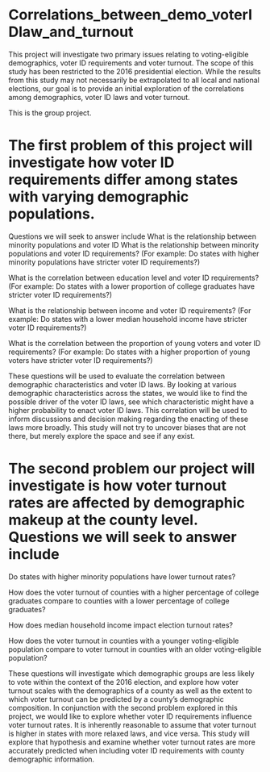 # Correlations_between_demo_voterIDlaw_and_turnout
This project will investigate two primary issues relating to voting-eligible demographics, voter ID requirements and voter turnout. The scope of this study has been restricted to the 2016 presidential election. While the results from this study may not necessarily be extrapolated to all local and national elections, our goal is to provide an initial exploration of the correlations among demographics, voter ID laws and voter turnout.

This is the group project. 
# The first problem of this project will investigate how voter ID requirements differ among states with varying demographic populations.

Questions we will seek to answer include What is the relationship between minority populations and voter ID
What is the relationship between minority populations and voter ID requirements? (For example: Do states with higher minority populations have stricter voter ID requirements?)

What is the correlation between education level and voter ID requirements? (For example: Do states with a lower proportion of college graduates have stricter voter ID requirements?)

What is the relationship between income and voter ID requirements? (For example: Do states with a lower median household income have stricter voter ID requirements?)

What is the correlation between the proportion of young voters and voter ID requirements? (For example: Do states with a higher proportion of young voters have stricter voter ID requirements?)

These questions will be used to evaluate the correlation between demographic characteristics and voter ID laws. By looking at various demographic characteristics across the states, we would like to find the possible driver of the voter ID laws, see which characteristic might have a higher probability to enact voter ID laws. This correlation will be used to inform discussions and decision making regarding the enacting of these laws more broadly. This study will not try to uncover biases that are not there, but merely explore the space and see if any exist.

# The second problem our project will investigate is how voter turnout rates are affected by demographic makeup at the county level. Questions we will seek to answer include

Do states with higher minority populations have lower turnout rates?

How does the voter turnout of counties with a higher percentage of college graduates compare to counties with a lower percentage of college graduates?

How does median household income impact election turnout rates?

How does the voter turnout in counties with a younger voting-eligible population compare to voter turnout in counties with an older voting-eligible population?

These questions will investigate which demographic groups are less likely to vote within the context of the 2016 election, and explore how voter turnout scales with the demographics of a county as well as the extent to which voter turnout can be predicted by a county’s demographic composition. In conjunction with the second problem explored in this project, we would like to explore whether voter ID requirements influence voter turnout rates. It is inherently reasonable to assume that voter turnout is higher in states with more relaxed laws, and vice versa. This study will explore that hypothesis and examine whether voter turnout rates are more accurately predicted when including voter ID requirements with county demographic information.
